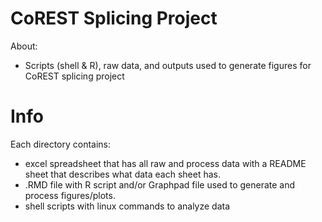 # CoREST Splicing Project
About:
  - Scripts (shell & R), raw data, and outputs used to generate figures for CoREST splicing project

# Info
Each directory contains:
  - excel spreadsheet that has all raw and process data with a README sheet that describes what data each sheet has.
  - .RMD file with R script and/or Graphpad file used to generate and process figures/plots.
  - shell scripts with linux commands to analyze data

